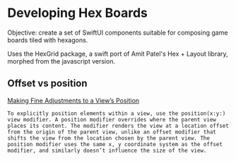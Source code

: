 #  Developing Hex Boards

Objective: create a set of SwiftUI components suitable for composing game boards 
tiled with hexagons.

Uses the HexGrid package, a swift port of Amit Patel's Hex + Layout library, morphed from the javascript version.


## Offset vs position

[Making Fine Adjustments to a View’s Position](https://developer.apple.com/documentation/swiftui/making-fine-adjustments-to-a-view-s-position)

```
To explicitly position elements within a view, use the position(x:y:) view modifier. A position modifier overrides where the parent view places its content. The modifier renders the view at a location offset from the origin of the parent view, unlike an offset modifier that shifts the view from the location chosen by the parent view. The position modifier uses the same x, y coordinate system as the offset modifier, and similarly doesn’t influence the size of the view. 
```

